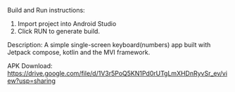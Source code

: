 Build and Run instructions:
1. Import project into Android Studio
2. Click RUN to generate build.

Description:
A simple single-screen keyboard(numbers) app built with Jetpack compose, kotlin and the MVI framework.

APK Download:
https://drive.google.com/file/d/1V3r5PoQ5KN1Pd0rUTgLmXHDnRyvSr_ev/view?usp=sharing
